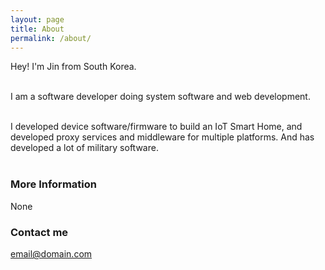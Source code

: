 ```yaml
---
layout: page
title: About
permalink: /about/
---
```


Hey! I'm Jin from South Korea. <br/><br/>

I am a software developer doing system software and web development. <br/><br/>

I developed device software/firmware to build an IoT Smart Home, and developed proxy services and middleware for multiple platforms.
And has developed a lot of military software. <br/><br/>

### More Information

None

### Contact me

[email@domain.com](mailto:jayjintheprogrammer@gmail.com)